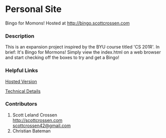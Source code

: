 # Personal Site

Bingo for Momons! Hosted at http://bingo.scottcrossen.com

### Description

This is an expansion project inspired by the BYU course titled 'CS 201R'. In brief: It's Bingo for Mormons! Simply view the index.html on a web browser and start checking off the boxes to try and get a Bingo!

### Helpful Links

[Hosted Version](https://bingo.scottcrossen.com)

[Technical Details](http://scottcrossen.com/#/projects/19)

### Contributors

1. Scott Leland Crossen  
<http://scottcrossen.com>  
<scottcrossen42@gmail.com>  
2. Christian Bateman
